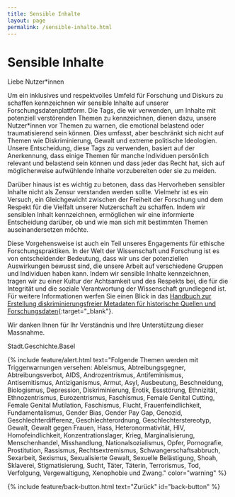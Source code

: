 ```yaml
---
title: Sensible Inhalte
layout: page
permalink: /sensible-inhalte.html
---
```


# Sensible Inhalte

Liebe Nutzer*innen

Um ein inklusives und respektvolles Umfeld für Forschung und Diskurs zu schaffen kennzeichnen wir sensible Inhalte auf unserer Forschungsdatenplattform. Die Tags, die wir verwenden, um Inhalte mit potenziell verstörenden Themen zu kennzeichnen, dienen dazu, unsere Nutzer*innen vor Themen zu warnen, die emotional belastend oder traumatisierend sein können. Dies umfasst, aber beschränkt sich nicht auf Themen wie Diskriminierung, Gewalt und extreme politische Ideologien. Unsere Entscheidung, diese Tags zu verwenden, basiert auf der Anerkennung, dass einige Themen für manche Individuen persönlich relevant und belastend sein können und dass jeder das Recht hat, sich auf möglicherweise aufwühlende Inhalte vorzubereiten oder sie zu meiden.

Darüber hinaus ist es wichtig zu betonen, dass das Hervorheben sensibler Inhalte nicht als Zensur verstanden werden sollte. Vielmehr ist es ein Versuch, ein Gleichgewicht zwischen der Freiheit der Forschung und dem Respekt für die Vielfalt unserer Nutzerschaft zu schaffen. Indem wir sensiblen Inhalt kennzeichnen, ermöglichen wir eine informierte Entscheidung darüber, ob und wie man sich mit bestimmten Themen auseinandersetzen möchte.

Diese Vorgehensweise ist auch ein Teil unseres Engagements für ethische Forschungspraktiken. In der Welt der Wissenschaft und Forschung ist es von entscheidender Bedeutung, dass wir uns der potenziellen Auswirkungen bewusst sind, die unsere Arbeit auf verschiedene Gruppen und Individuen haben kann. Indem wir sensible Inhalte kennzeichnen, tragen wir zu einer Kultur der Achtsamkeit und des Respekts bei, die für die Integrität und die soziale Verantwortung der Wissenschaft grundlegend ist. Für weitere Informationen werfen Sie einen Blick in das [Handbuch zur Erstellung diskriminierungsfreier Metadaten für historische Quellen und Forschungsdaten](https://maehr.github.io/diskriminierungsfreie-metadaten/){:target="_blank"}.

Wir danken Ihnen für Ihr Verständnis und Ihre Unterstützung dieser Massnahme.

Stadt.Geschichte.Basel

{% include feature/alert.html text="Folgende Themen werden mit Triggerwarnungen versehen: Ableismus, Abtreibungsgegner, Abtreibungsverbot, AIDS, Androzentrismus, Antifeminismus, Antisemitismus, Antiziganismus, Armut, Asyl, Ausbeutung, Beschneidung, Biologismus, Depression, Diskriminierung, Erotik, Essstörung, Ethnizität, Ethnozentrismus, Eurozentrismus, Faschismus, Female Genital Cutting, Female Genital Mutilation, Faschismus, Flucht, Frauenfeindlichkeit, Fundamentalismus, Gender Bias, Gender Pay Gap, Genozid, Geschlechterdifferenz, Geschlechterordnung, Geschlechterstereotyp, Gewalt, Gewalt gegen Frauen, Hass, Heteronormativität, HIV, Homofeindlichkeit, Konzentrationslager, Krieg, Marginalisierung, Menschenhandel, Misshandlung, Nationalsozialismus, Opfer, Pornografie, Prostitution, Rassismus, Rechtsextremismus, Schwangerschaftsabbruch, Sexarbeit, Sexismus, Sexualisierte Gewalt, Sexuelle Belästigung, Shoah, Sklaverei, Stigmatisierung, Sucht, Täter, Täterin, Terrorismus, Tod, Verfolgung, Vergewaltigung, Xenophobie und Zwang." color="warning" %}

{% include feature/back-button.html text="Zurück" id="back-button" %}
